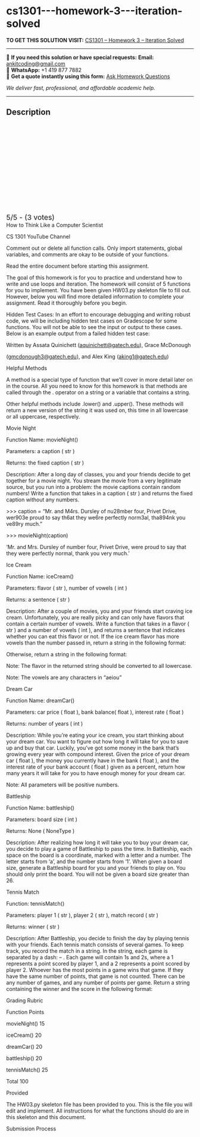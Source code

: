 # cs1301---homework-3---iteration-solved
**TO GET THIS SOLUTION VISIT:** [CS1301 – Homework 3 – Iteration Solved](https://www.ankitcodinghub.com/product/cs1301-homework-3-iteration-solved/)


---

📩 **If you need this solution or have special requests:** **Email:** ankitcoding@gmail.com  
📱 **WhatsApp:** +1 419 877 7882  
📄 **Get a quote instantly using this form:** [Ask Homework Questions](https://www.ankitcodinghub.com/services/ask-homework-questions/)

*We deliver fast, professional, and affordable academic help.*

---

<h2>Description</h2>



<div class="kk-star-ratings kksr-auto kksr-align-center kksr-valign-top" data-payload="{&quot;align&quot;:&quot;center&quot;,&quot;id&quot;:&quot;123784&quot;,&quot;slug&quot;:&quot;default&quot;,&quot;valign&quot;:&quot;top&quot;,&quot;ignore&quot;:&quot;&quot;,&quot;reference&quot;:&quot;auto&quot;,&quot;class&quot;:&quot;&quot;,&quot;count&quot;:&quot;3&quot;,&quot;legendonly&quot;:&quot;&quot;,&quot;readonly&quot;:&quot;&quot;,&quot;score&quot;:&quot;5&quot;,&quot;starsonly&quot;:&quot;&quot;,&quot;best&quot;:&quot;5&quot;,&quot;gap&quot;:&quot;4&quot;,&quot;greet&quot;:&quot;Rate this product&quot;,&quot;legend&quot;:&quot;5\/5 - (3 votes)&quot;,&quot;size&quot;:&quot;24&quot;,&quot;title&quot;:&quot;CS1301 - Homework 3 - Iteration Solved&quot;,&quot;width&quot;:&quot;138&quot;,&quot;_legend&quot;:&quot;{score}\/{best} - ({count} {votes})&quot;,&quot;font_factor&quot;:&quot;1.25&quot;}">

<div class="kksr-stars">

<div class="kksr-stars-inactive">
            <div class="kksr-star" data-star="1" style="padding-right: 4px">


<div class="kksr-icon" style="width: 24px; height: 24px;"></div>
        </div>
            <div class="kksr-star" data-star="2" style="padding-right: 4px">


<div class="kksr-icon" style="width: 24px; height: 24px;"></div>
        </div>
            <div class="kksr-star" data-star="3" style="padding-right: 4px">


<div class="kksr-icon" style="width: 24px; height: 24px;"></div>
        </div>
            <div class="kksr-star" data-star="4" style="padding-right: 4px">


<div class="kksr-icon" style="width: 24px; height: 24px;"></div>
        </div>
            <div class="kksr-star" data-star="5" style="padding-right: 4px">


<div class="kksr-icon" style="width: 24px; height: 24px;"></div>
        </div>
    </div>

<div class="kksr-stars-active" style="width: 138px;">
            <div class="kksr-star" style="padding-right: 4px">


<div class="kksr-icon" style="width: 24px; height: 24px;"></div>
        </div>
            <div class="kksr-star" style="padding-right: 4px">


<div class="kksr-icon" style="width: 24px; height: 24px;"></div>
        </div>
            <div class="kksr-star" style="padding-right: 4px">


<div class="kksr-icon" style="width: 24px; height: 24px;"></div>
        </div>
            <div class="kksr-star" style="padding-right: 4px">


<div class="kksr-icon" style="width: 24px; height: 24px;"></div>
        </div>
            <div class="kksr-star" style="padding-right: 4px">


<div class="kksr-icon" style="width: 24px; height: 24px;"></div>
        </div>
    </div>
</div>


<div class="kksr-legend" style="font-size: 19.2px;">
            5/5 - (3 votes)    </div>
    </div>
How to Think Like a Computer Scientist

CS 1301 YouTube Channel

Comment out or delete all function calls. Only import statements, global variables, and comments are okay to be outside of your functions.

Read the entire document before starting this assignment.

The goal of this homework is for you to practice and understand how to write and use loops and iteration. The homework will consist of 5 functions for you to implement. You have been given HW03.py skeleton file to fill out. However, below you will find more detailed information to complete your assignment. Read it thoroughly before you begin.

Hidden Test Cases: In an effort to encourage debugging and writing robust code, we will be including hidden test cases on Gradescope for some functions. You will not be able to see the input or output to these cases. Below is an example output from a failed hidden test case:

Written by Assata Quinichett (aquinichett@gatech.edu), Grace McDonough

(gmcdonough3@gatech.edu), and Alex King (aking1@gatech.edu)

Helpful Methods

A method is a special type of function that we’ll cover in more detail later on in the course. All you need to know for this homework is that methods are called through the . operator on a string or a variable that contains a string.

Other helpful methods include .lower() and .upper(). These methods will return a new version of the string it was used on, this time in all lowercase or all uppercase, respectively.

Movie Night

Function Name: movieNight()

Parameters: a caption ( str )

Returns: the fixed caption ( str )

Description: After a long day of classes, you and your friends decide to get together for a movie night. You stream the movie from a very legitimate source, but you run into a problem: the movie captions contain random numbers! Write a function that takes in a caption ( str ) and returns the fixed caption without any numbers.

&gt;&gt;&gt; caption = “Mr. and M4rs. Dursley of nu28mber four, Privet Drive, wer903e proud to say th6at they we6re perfectly norm3al, tha894nk you ve89ry much.”

&gt;&gt;&gt; movieNight(caption)

‘Mr. and Mrs. Dursley of number four, Privet Drive, were proud to say that they were perfectly normal, thank you very much.’

Ice Cream

Function Name: iceCream()

Parameters: flavor ( str ), number of vowels ( int )

Returns: a sentence ( str )

Description: After a couple of movies, you and your friends start craving ice cream. Unfortunately, you are really picky and can only have flavors that contain a certain number of vowels. Write a function that takes in a flavor ( str ) and a number of vowels ( int ), and returns a sentence that indicates whether you can eat this flavor or not. If the ice cream flavor has more vowels than the number passed in, return a string in the following format:

Otherwise, return a string in the following format:

Note: The flavor in the returned string should be converted to all lowercase.

Note: The vowels are any characters in “aeiou”

Dream Car

Function Name: dreamCar()

Parameters: car price ( float ), bank balance( float ), interest rate ( float )

Returns: number of years ( int )

Description: While you’re eating your ice cream, you start thinking about your dream car. You want to figure out how long it will take for you to save up and buy that car. Luckily, you’ve got some money in the bank that’s growing every year with compound interest. Given the price of your dream car ( float ), the money you currently have in the bank ( float ), and the interest rate of your bank account ( float ) given as a percent, return how many years it will take for you to have enough money for your dream car.

Note: All parameters will be positive numbers.

Battleship

Function Name: battleship()

Parameters: board size ( int )

Returns: None ( NoneType )

Description: After realizing how long it will take you to buy your dream car, you decide to play a game of Battleship to pass the time. In Battleship, each space on the board is a coordinate, marked with a letter and a number. The letter starts from ‘a’, and the number starts from ‘1’. When given a board size, generate a Battleship board for you and your friends to play on. You should only print the board. You will not be given a board size greater than 26.

Tennis Match

Function: tennisMatch()

Parameters: player 1 ( str ), player 2 ( str ), match record ( str )

Returns: winner ( str )

Description: After Battleship, you decide to finish the day by playing tennis with your friends. Each tennis match consists of several games. To keep track, you record the match in a string. In the string, each game is separated by a dash: – . Each game will contain 1s and 2s, where a 1 represents a point scored by player 1, and a 2 represents a point scored by player 2. Whoever has the most points in a game wins that game. If they have the same number of points, that game is not counted. There can be any number of games, and any number of points per game. Return a string containing the winner and the score in the following format:

Grading Rubric

Function Points

movieNight() 15

iceCream() 20

dreamCar() 20

battleship() 20

tennisMatch() 25

Total 100

Provided

The HW03.py skeleton file has been provided to you. This is the file you will edit and implement. All instructions for what the functions should do are in this skeleton and this document.

Submission Process
